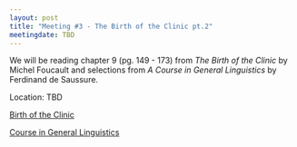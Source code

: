 ```yaml
---
layout: post
title: "Meeting #3 - The Birth of the Clinic pt.2"
meetingdate: TBD
---
```

We will be reading chapter 9 (pg. 149 - 173) from *The Birth of the Clinic* by Michel Foucault and selections from *A Course in General Linguistics* by Ferdinand de Saussure.  

Location: TBD 

[Birth of the Clinic](/files/clinic.pdf)

[Course in General Linguistics](/files/saussure_course_in_general_linguistics.pdf)
